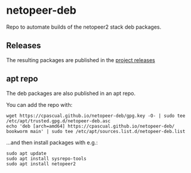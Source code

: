 # netopeer-deb
Repo to automate builds of the netopeer2 stack deb packages.

## Releases
The resulting packages are published in the [project releases](https://github.com/cpascual/netopeer-deb/releases)

## apt repo

The deb packages are also published in an apt repo.

You can add the repo with:

```console
wget https://cpascual.github.io/netopeer-deb/gpg.key -O- | sudo tee /etc/apt/trusted.gpg.d/netopeer-deb.asc
echo 'deb [arch=amd64] https://cpascual.github.io/netopeer-deb/ bookworm main' | sudo tee /etc/apt/sources.list.d/netopeer-deb.list
```

...and then install packages with e.g.:

```console
sudo apt update
sudo apt install sysrepo-tools
sudo apt install netopeer2
```
